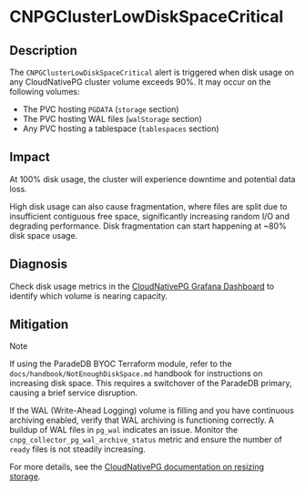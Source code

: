 # CNPGClusterLowDiskSpaceCritical

## Description

The `CNPGClusterLowDiskSpaceCritical` alert is triggered when disk usage on any CloudNativePG cluster volume exceeds 90%. It may occur on the following volumes:

- The PVC hosting `PGDATA` (`storage` section)
- The PVC hosting WAL files (`walStorage` section)
- Any PVC hosting a tablespace (`tablespaces` section)

## Impact

At 100% disk usage, the cluster will experience downtime and potential data loss.

High disk usage can also cause fragmentation, where files are split due to insufficient contiguous free space, significantly increasing random I/O and degrading performance. Disk fragmentation can start happening at ~80% disk space usage.

## Diagnosis

Check disk usage metrics in the [CloudNativePG Grafana Dashboard](https://grafana.com/grafana/dashboards/20417-cloudnativepg/) to identify which volume is nearing capacity.

## Mitigation

> [!NOTE]
> If using the ParadeDB BYOC Terraform module, refer to the `docs/handbook/NotEnoughDiskSpace.md` handbook for instructions on increasing disk space. This requires a switchover of the ParadeDB primary, causing a brief service disruption.

If the WAL (Write-Ahead Logging) volume is filling and you have continuous archiving enabled, verify that WAL archiving is functioning correctly. A buildup of WAL files in `pg_wal` indicates an issue. Monitor the `cnpg_collector_pg_wal_archive_status` metric and ensure the number of `ready` files is not steadily increasing.

For more details, see the [CloudNativePG documentation on resizing storage](https://cloudnative-pg.io/documentation/current/troubleshooting/#storage-is-full).
